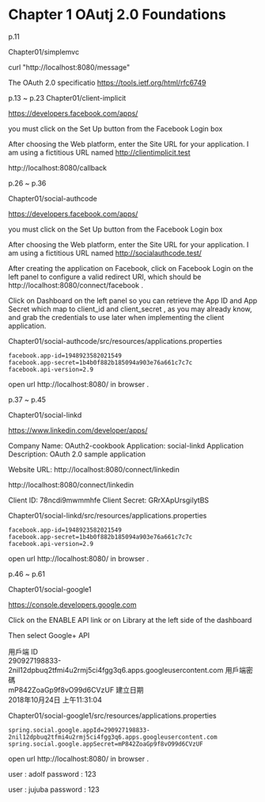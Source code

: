 # Chapter 1 OAutj 2.0 Foundations
p.11

Chapter01/simplemvc

curl "http://localhost:8080/message"

The OAuth 2.0 specificatio
https://tools.ietf.org/html/rfc6749


p.13 ~ p.23
Chapter01/client-implicit

https://developers.facebook.com/apps/

you must click on the Set Up button from the Facebook Login box

After choosing the Web platform, enter the Site URL for your application. I am
using a fictitious URL named http://clientimplicit.test  

http://localhost:8080/callback


p.26 ~ p.36

Chapter01/social-authcode

https://developers.facebook.com/apps/

you must click on the Set Up button from the Facebook Login box

After choosing the Web platform, enter the Site URL for your application. I am
using a fictitious URL named http://socialauthcode.test/

After creating the application on Facebook, click on Facebook Login on the left
panel to configure a valid redirect URI, which should be
http://localhost:8080/connect/facebook .

Click on Dashboard on the left panel so you can retrieve the App ID and App Secret 
which map to client_id and client_secret , as you may already know,
and grab the credentials to use later when implementing the client application.



Chapter01/social-authcode/src/resources/applications.properties

```
facebook.app-id=1948923582021549
facebook.app-secret=1b4b0f882b185094a903e76a661c7c7c
facebook.api-version=2.9
```

open url  http://localhost:8080/ in browser .


p.37 ~ p.45

Chapter01/social-linkd

https://www.linkedin.com/developer/apps/

Company Name: OAuth2-cookbook
Application: social-linkd
Application Description: OAuth 2.0 sample application
 
Website URL:  http://localhost:8080/connect/linkedin
 

http://localhost:8080/connect/linkedin


Client ID:	78ncdi9mwmmhfe 
Client Secret:	GRrXApUrsgiIytBS

Chapter01/social-linkd/src/resources/applications.properties

```
facebook.app-id=1948923582021549
facebook.app-secret=1b4b0f882b185094a903e76a661c7c7c
facebook.api-version=2.9
```

open url  http://localhost:8080/ in browser .


p.46 ~ p.61

Chapter01/social-google1

https://console.developers.google.com

Click on the ENABLE API link or on Library at the left side of the dashboard

Then select Google+ API

用戶端 ID	
290927198833-2nil12dpbuq2tfmi4u2rmj5ci4fgg3q6.apps.googleusercontent.com
用戶端密碼	
mP842ZoaGp9f8vO99d6CVzUF
建立日期	
2018年10月24日 上午11:31:04

Chapter01/social-google1/src/resources/applications.properties

```
spring.social.google.appId=290927198833-2nil12dpbuq2tfmi4u2rmj5ci4fgg3q6.apps.googleusercontent.com
spring.social.google.appSecret=mP842ZoaGp9f8vO99d6CVzUF
```

open url  http://localhost:8080/ in browser .

user :   adolf
password :  123

user :   jujuba
password :  123